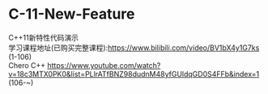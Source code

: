 # C-11-New-Feature
C++11新特性代码演示  
学习课程地址(已购买完整课程):https://www.bilibili.com/video/BV1bX4y1G7ks  (1-106)  
Chero C++ https://www.youtube.com/watch?v=18c3MTX0PK0&list=PLlrATfBNZ98dudnM48yfGUldqGD0S4FFb&index=1  (106-~)

